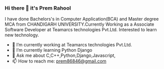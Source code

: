 ### Hi there 👋 it's Prem Rahool
I have done Bachelors's in Computer Application(BCA) and Master degree MCA from CHANDIGARH UNIVERSITY.Currently Working as a Associate Software Developer at Teamarcs technologies Pvt.Ltd. Interested to learn new technology. 

- 🔭 I’m currently working at Teamarcs technologies Pvt.Ltd.
- 🌱 I’m currently learning Python Django 
- 💬 Ask me about  C,C++,Python,Django,Javascript,
- 📫 How to reach me: prem86846@gmail.com


